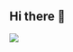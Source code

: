 ## Hi there 👋

<!DOCTYPE html>
<html>
  <head></head>
  <body>
    <img src="https://media.tenor.com/6JptszQgCnkAAAAj/text-work.gif"/>
  </body>
</html>
